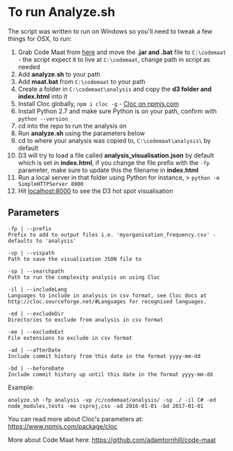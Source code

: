 # To run Analyze.sh

The script was written to run on Windows so you'll need to tweak a few things for OSX, to run:

1. Grab Code Maat from [here](http://www.adamtornhill.com/code/crimescenetools) and move the **.jar and .bat** file to `C:\codemaat`   - the script expect it to live at `C:\codemaat`, change path in script as needed
2. Add **analyze.sh** to your path
3. Add **maat.bat** from `C:\codemaat` to your path
4. Create a folder in `C:\codemaat\analysis` and copy the **d3 folder and index.html** into it
5. Install Cloc globally, `npm i cloc -g` - [Cloc on npmjs.com](https://www.npmjs.com/package/cloc)
6. Install Python 2.7 and make sure Python is on your path, confirm with `python --version`
7. cd into the repo to run the analysis on
8. Run **analyze.sh** using the parameters below
9. cd to where your analysis was copied to, `C:\codemaat\analysis\` by default
10. D3 will try to load a file called **analysis_visualisation.json** by default which is set in **index.html**, if you change the file prefix with the `-fp` parameter, make sure to update this the filename in **index.html**
11. Run a local server in that folder using Python for instance, > `python -m SimpleHTTPServer 8000`
12. Hit [localhost:8000](http://localhost:8000) to see the D3 hot spot visualisation

## Parameters
```
-fp | --prefix
Prefix to add to output files i.e. 'myorganisation_frequency.csv' - defaults to 'analysis'

-vp | --vispath
Path to save the visualisation JSON file to

-sp | --searchpath
Path to run the complexity analysis on using Cloc

-il | --includeLang
Languages to include in analysis in csv format, see Cloc docs at http://cloc.sourceforge.net/#Languages for recognised languages.

-ed | --excludeDir
Directories to exclude from analysis in csv format

-ee | --excludeExt
File extensions to exclude in csv format

-ad | --afterDate
Include commit history from this date in the format yyyy-mm-dd

-bd | --beforeDate
Include commit history up until this date in the format yyyy-mm-dd
```

Example:

`analyze.sh -fp analysis -vp /c/codemaat/analysis/ -sp ./ -il C# -ed node_modules,tests -ee csproj,css -ad 2016-01-01 -bd 2017-01-01`

You can read more about Cloc's parameters at:
https://www.npmjs.com/package/cloc

More about Code Maat here:
https://github.com/adamtornhill/code-maat
